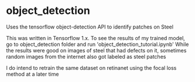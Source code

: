 # object_detection

Uses the tensorflow object-detection API to identify patches on Steel 

This was written in Tensorflow 1.x. To see the results of my trained model, go to object_detection folder and run 'object_detection_tutorial.ipynb' While the results were good on images of steel that had defects on it, sometimes random images from the internet also got labeled as steel patches 

I do intend to retrain the same dataset on retinanet using the focal loss method at a later time 
